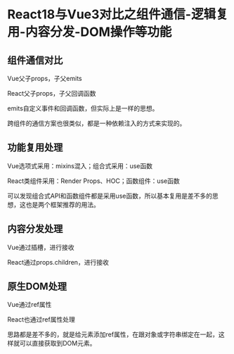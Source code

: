 # React18与Vue3对比之组件通信-逻辑复用-内容分发-DOM操作等功能

## 组件通信对比

Vue父子props，子父emits

React父子props，子父回调函数

emits自定义事件和回调函数，但实际上是一样的思想。

跨组件的通信方案也很类似，都是一种依赖注入的方式来实现的。

## 功能复用处理

Vue选项式采用：mixins混入；组合式采用：use函数

React类组件采用：Render Props、HOC；函数组件：use函数

可以发现组合式API和函数组件都是采用use函数，所以基本复用是差不多的思想，这也是两个框架推荐的用法。

## 内容分发处理

Vue通过<slot>插槽，进行接收

React通过props.children，进行接收

## 原生DOM处理

Vue通过ref属性

React也通过ref属性处理

思路都是差不多的，就是给元素添加ref属性，在跟对象或字符串绑定在一起，这样就可以直接获取到DOM元素。

